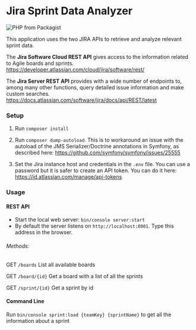 # Jira Sprint Data Analyzer

![PHP from Packagist](https://img.shields.io/packagist/php-v/symfony/symfony.svg)

This application uses the two JIRA APIs to retrieve and analyze relevant sprint data.

The **Jira Software Cloud REST API** gives access to the information related to Agile boards and sprints.
https://developer.atlassian.com/cloud/jira/software/rest/
 
The **Jira Server REST API** provides with a wide number of endpoints to, among many other functions, query detailed issue information and make custom searches.
https://docs.atlassian.com/software/jira/docs/api/REST/latest

### Setup

1. Run `composer install`

2. Run `composer dump-autoload`. This is to workaround an issue with the autoload of the JMS Serializer/Doctrine annotations in Symfony, as described here: https://github.com/symfony/symfony/issues/25555

3. Set the Jira instance host and credentials in the `.env` file. You can use a password but it is safer to create an API token. You can do it here: https://id.atlassian.com/manage/api-tokens

### Usage

#### REST API

* Start the local web server: `bin/console server:start`
* By default the server listens on `http://localhost:8001`. Type this address in the browser.

###### Methods:

GET `/boards` List all available boards

GET `/board/{id}` Get a board with a list of all the sprints

GET `/sprint/{id}` Get a sprint by id

#### Command Line

Run `bin/console sprint:load {teamKey} {sprintName}` to get all the information about a sprint
